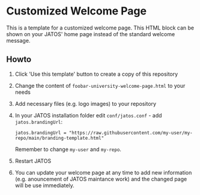 # Customized Welcome Page

This is a template for a customized welcome page. This HTML block can be shown on your JATOS' home page instead of the standard welcome message.

## Howto
1. Click 'Use this template' button to create a copy of this repository
1. Change the content of `foobar-university-welcome-page.html` to your needs
1. Add necessary files (e.g. logo images) to your repository
1. In your JATOS installation folder edit `conf/jatos.conf` - add `jatos.brandingUrl`:

   ```
   jatos.brandingUrl = "https://raw.githubusercontent.com/my-user/my-repo/main/branding-template.html"
   ```
   
   Remember to change `my-user` and `my-repo`.

1. Restart JATOS
1. You can update your welcome page at any time to add new information (e.g. anouncement of JATOS maintance work) and the changed page will be use immediately. 

